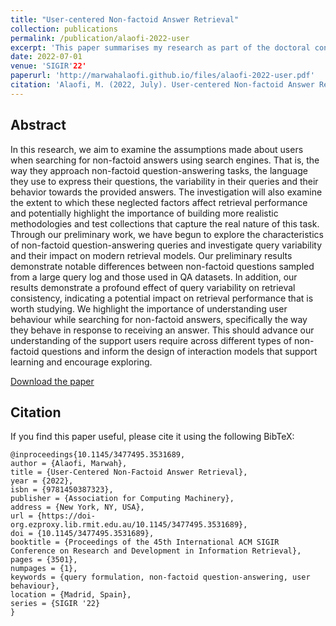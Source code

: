 ```yaml
---
title: "User-centered Non-factoid Answer Retrieval"
collection: publications
permalink: /publication/alaofi-2022-user
excerpt: 'This paper summarises my research as part of the doctoral consortium at SIGIR'22'
date: 2022-07-01
venue: 'SIGIR'22'
paperurl: 'http://marwahalaofi.github.io/files/alaofi-2022-user.pdf'
citation: 'Alaofi, M. (2022, July). User-centered Non-factoid Answer Retrieval. In Proceedings of the 45th International ACM SIGIR Conference on Research and Development in Information Retrieval (pp. 3501-3501).'
---
```

## Abstract
In this research, we aim to examine the assumptions made about users when searching for non-factoid answers using search engines. That is, the way they approach non-factoid question-answering tasks, the language they use to express their questions, the variability in their queries and their behavior towards the provided answers. The investigation will also examine the extent to which these neglected factors affect retrieval performance and potentially highlight the importance of building more realistic methodologies and test collections that capture the real nature of this task. Through our preliminary work, we have begun to explore the characteristics of non-factoid question-answering queries and investigate query variability and their impact on modern retrieval models. Our preliminary results demonstrate notable differences between non-factoid questions sampled from a large query log and those used in QA datasets. In addition, our results demonstrate a profound effect of query variability on retrieval consistency, indicating a potential impact on retrieval performance that is worth studying. We highlight the importance of understanding user behaviour while searching for non-factoid answers, specifically the way they behave in response to receiving an answer. This should advance our understanding of the support users require across different types of non-factoid questions and inform the design of interaction models that support learning and encourage exploring.



[Download the paper](http://marwahalaofi.github.io/files/alaofi-2022-can.pdf)

## Citation
If you find this paper useful, please cite it using the following BibTeX:
```
@inproceedings{10.1145/3477495.3531689,
author = {Alaofi, Marwah},
title = {User-Centered Non-Factoid Answer Retrieval},
year = {2022},
isbn = {9781450387323},
publisher = {Association for Computing Machinery},
address = {New York, NY, USA},
url = {https://doi-org.ezproxy.lib.rmit.edu.au/10.1145/3477495.3531689},
doi = {10.1145/3477495.3531689},
booktitle = {Proceedings of the 45th International ACM SIGIR Conference on Research and Development in Information Retrieval},
pages = {3501},
numpages = {1},
keywords = {query formulation, non-factoid question-answering, user behaviour},
location = {Madrid, Spain},
series = {SIGIR '22}
}
```
